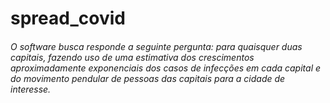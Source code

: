 # spread_covid
###### O software busca responde a seguinte pergunta: para quaisquer duas capitais, fazendo uso de uma estimativa dos crescimentos aproximadamente exponenciais dos casos de infecções em cada capital e do movimento pendular de pessoas das capitais para a cidade de interesse.
